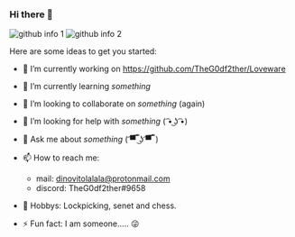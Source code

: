 ### Hi there 👋

  ![github info 1](https://github-readme-stats.vercel.app/api?username=TheG0df2ther&show_icons=true&theme=nord&include_all_commits=true)
  ![github info 2](https://github-readme-stats.vercel.app/api/top-langs/?username=TheG0df2ther&langs_count=14&theme=nord&layout=compact)

Here are some ideas to get you started:

- 🔭 I’m currently working on https://github.com/TheG0df2ther/Loveware

- 🌱 I’m currently learning *something*

- 👯 I’m looking to collaborate on *something* (again)

- 🤔 I’m looking for help with *something* ( ͡• ͜ʖ ͡•)

- 💬 Ask me about *something* ( ͡▀̿ ̿ ͜ʖ ͡▀̿ ̿ )

- 📫 How to reach me:
     - mail: dinovitolalala@protonmail.com
     - discord: TheG0df2ther#9658

- 🎨 Hobbys: Lockpicking, senet and chess.
     
- ⚡ Fun fact: I am someone..... 😜
